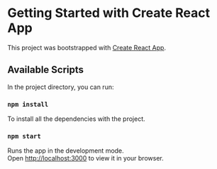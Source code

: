 # Getting Started with Create React App

This project was bootstrapped with [Create React App](https://github.com/facebook/create-react-app).

## Available Scripts

In the project directory, you can run:

### `npm install`

To install all the dependencies with the project.

### `npm start`

Runs the app in the development mode.\
Open [http://localhost:3000](http://localhost:3000) to view it in your browser.

